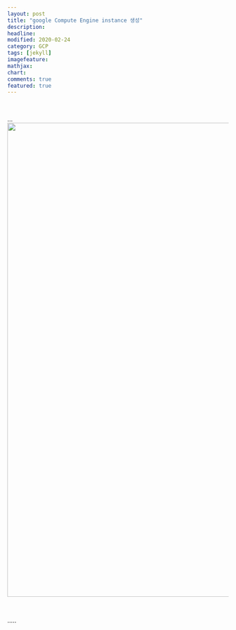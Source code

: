 ```yaml
---
layout: post
title: "google Compute Engine instance 생성"
description: 
headline: 
modified: 2020-02-24
category: GCP
tags: [jekyll]
imagefeature: 
mathjax: 
chart: 
comments: true
featured: true
---
```


<p>&nbsp;</p>

<p>...<img src="https://adb-bucket3.s3.amazonaws.com/media/ckupload/2019/11/16/image_l0sIOa4.png" style="height:1080px; width:1920px" /></p>

<p>&nbsp;</p>

<p>.....</p>
